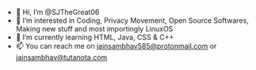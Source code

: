- 👋 Hi, I’m @SJTheGreat06
- 👀 I’m interested in Coding, Privacy Movement, Open Source Softwares, Making new stuff and most importingly LinuxOS
- 🌱 I’m currently learning HTML, Java, CSS & C++
- 📫 You can reach me on jainsambhav585@protonmail.com or jainsambhav@tutanota.com

<!---
SJTheGreat06/SJTheGreat06 is a ✨ special ✨ repository because its `README.md` (this file) appears on your GitHub profile.
You can click the Preview link to take a look at your changes.
--->
